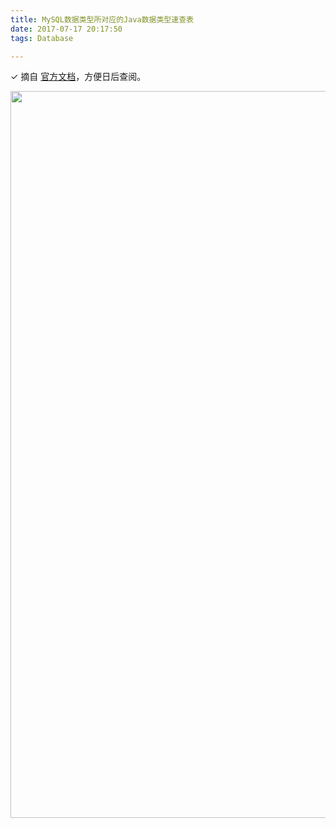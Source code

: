 ```yaml
---
title: MySQL数据类型所对应的Java数据类型速查表
date: 2017-07-17 20:17:50
tags: Database

---
```




✓ 摘自 [官方文档](https://dev.mysql.com/doc/connector-j/5.1/en/connector-j-reference-type-conversions.html)，方便日后查阅。

<img src="http://osoa5juml.bkt.clouddn.com//image/site/1500293797001.png" width="1163"/>